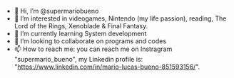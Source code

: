 - 👋 Hi, I’m @supermariobueno
- 👀 I’m interested in videogames, Nintendo (my life passion), reading, The Lord of the Rings, Xenoblade & Final Fantasy.
- 🌱 I’m currently learning System development 
- 💞️ I’m looking to collaborate on programs and codes
- 📫 How to reach me: you can reach me on Instragram "supermario_bueno", my Linkedin profile is: "https://www.linkedin.com/in/mario-lucas-bueno-851593156/".

<!---
supermariobueno/supermariobueno is a ✨ special ✨ repository because its `README.md` (this file) appears on your GitHub profile.
You can click the Preview link to take a look at your changes.
--->
